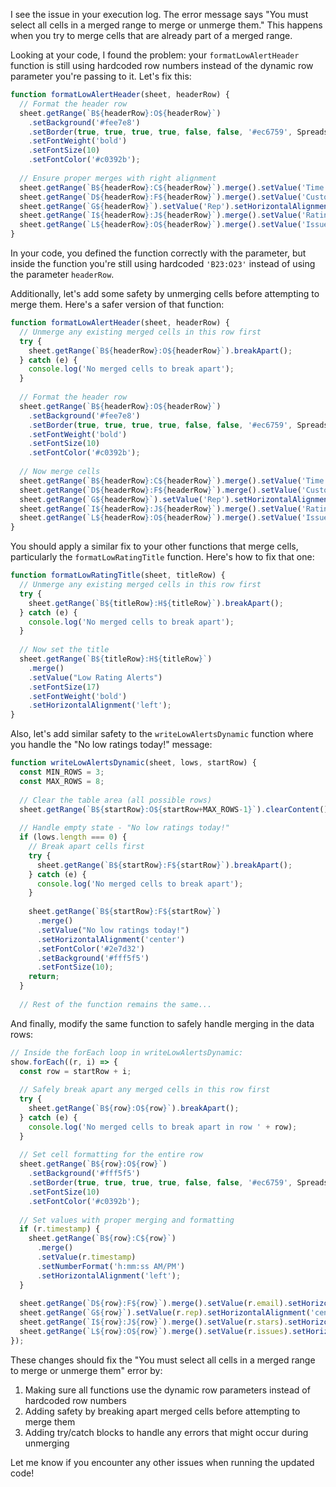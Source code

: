 I see the issue in your execution log. The error message says "You must select all cells in a merged range to merge or unmerge them." This happens when you try to merge cells that are already part of a merged range.

Looking at your code, I found the problem: your `formatLowAlertHeader` function is still using hardcoded row numbers instead of the dynamic row parameter you're passing to it. Let's fix this:

```javascript
function formatLowAlertHeader(sheet, headerRow) {
  // Format the header row
  sheet.getRange(`B${headerRow}:O${headerRow}`)
    .setBackground('#fee7e8')
    .setBorder(true, true, true, true, false, false, '#ec6759', SpreadsheetApp.BorderStyle.SOLID)
    .setFontWeight('bold')
    .setFontSize(10)
    .setFontColor('#c0392b');
  
  // Ensure proper merges with right alignment
  sheet.getRange(`B${headerRow}:C${headerRow}`).merge().setValue('Time').setHorizontalAlignment('left');
  sheet.getRange(`D${headerRow}:F${headerRow}`).merge().setValue('Customer').setHorizontalAlignment('left');
  sheet.getRange(`G${headerRow}`).setValue('Rep').setHorizontalAlignment('center');
  sheet.getRange(`I${headerRow}:J${headerRow}`).merge().setValue('Rating').setHorizontalAlignment('center');
  sheet.getRange(`L${headerRow}:O${headerRow}`).merge().setValue('Issues').setHorizontalAlignment('left');
}
```

In your code, you defined the function correctly with the parameter, but inside the function you're still using hardcoded `'B23:O23'` instead of using the parameter `headerRow`.

Additionally, let's add some safety by unmerging cells before attempting to merge them. Here's a safer version of that function:

```javascript
function formatLowAlertHeader(sheet, headerRow) {
  // Unmerge any existing merged cells in this row first
  try {
    sheet.getRange(`B${headerRow}:O${headerRow}`).breakApart();
  } catch (e) {
    console.log('No merged cells to break apart');
  }
  
  // Format the header row
  sheet.getRange(`B${headerRow}:O${headerRow}`)
    .setBackground('#fee7e8')
    .setBorder(true, true, true, true, false, false, '#ec6759', SpreadsheetApp.BorderStyle.SOLID)
    .setFontWeight('bold')
    .setFontSize(10)
    .setFontColor('#c0392b');
  
  // Now merge cells
  sheet.getRange(`B${headerRow}:C${headerRow}`).merge().setValue('Time').setHorizontalAlignment('left');
  sheet.getRange(`D${headerRow}:F${headerRow}`).merge().setValue('Customer').setHorizontalAlignment('left');
  sheet.getRange(`G${headerRow}`).setValue('Rep').setHorizontalAlignment('center');
  sheet.getRange(`I${headerRow}:J${headerRow}`).merge().setValue('Rating').setHorizontalAlignment('center');
  sheet.getRange(`L${headerRow}:O${headerRow}`).merge().setValue('Issues').setHorizontalAlignment('left');
}
```

You should apply a similar fix to your other functions that merge cells, particularly the `formatLowRatingTitle` function. Here's how to fix that one:

```javascript
function formatLowRatingTitle(sheet, titleRow) {
  // Unmerge any existing merged cells in this row first
  try {
    sheet.getRange(`B${titleRow}:H${titleRow}`).breakApart();
  } catch (e) {
    console.log('No merged cells to break apart');
  }
  
  // Now set the title
  sheet.getRange(`B${titleRow}:H${titleRow}`)
    .merge()
    .setValue("Low Rating Alerts")
    .setFontSize(17)
    .setFontWeight('bold')
    .setHorizontalAlignment('left');
}
```

Also, let's add similar safety to the `writeLowAlertsDynamic` function where you handle the "No low ratings today!" message:

```javascript
function writeLowAlertsDynamic(sheet, lows, startRow) {
  const MIN_ROWS = 3;
  const MAX_ROWS = 8;
  
  // Clear the table area (all possible rows)
  sheet.getRange(`B${startRow}:O${startRow+MAX_ROWS-1}`).clearContent();
  
  // Handle empty state - "No low ratings today!"
  if (lows.length === 0) {
    // Break apart cells first
    try {
      sheet.getRange(`B${startRow}:F${startRow}`).breakApart();
    } catch (e) {
      console.log('No merged cells to break apart');
    }
    
    sheet.getRange(`B${startRow}:F${startRow}`)
      .merge()
      .setValue("No low ratings today!")
      .setHorizontalAlignment('center')
      .setFontColor('#2e7d32')
      .setBackground('#fff5f5')
      .setFontSize(10);
    return;
  }
  
  // Rest of the function remains the same...
```

And finally, modify the same function to safely handle merging in the data rows:

```javascript
// Inside the forEach loop in writeLowAlertsDynamic:
show.forEach((r, i) => {
  const row = startRow + i;
  
  // Safely break apart any merged cells in this row first
  try {
    sheet.getRange(`B${row}:O${row}`).breakApart();
  } catch (e) {
    console.log('No merged cells to break apart in row ' + row);
  }
  
  // Set cell formatting for the entire row
  sheet.getRange(`B${row}:O${row}`)
    .setBackground('#fff5f5')
    .setBorder(true, true, true, true, false, false, '#ec6759', SpreadsheetApp.BorderStyle.SOLID)
    .setFontSize(10)
    .setFontColor('#c0392b');
  
  // Set values with proper merging and formatting
  if (r.timestamp) {
    sheet.getRange(`B${row}:C${row}`)
      .merge()
      .setValue(r.timestamp)
      .setNumberFormat('h:mm:ss AM/PM')
      .setHorizontalAlignment('left');
  }
  
  sheet.getRange(`D${row}:F${row}`).merge().setValue(r.email).setHorizontalAlignment('left');
  sheet.getRange(`G${row}`).setValue(r.rep).setHorizontalAlignment('center');
  sheet.getRange(`I${row}:J${row}`).merge().setValue(r.stars).setHorizontalAlignment('center');
  sheet.getRange(`L${row}:O${row}`).merge().setValue(r.issues).setHorizontalAlignment('left');
});
```

These changes should fix the "You must select all cells in a merged range to merge or unmerge them" error by:

1. Making sure all functions use the dynamic row parameters instead of hardcoded row numbers
2. Adding safety by breaking apart merged cells before attempting to merge them
3. Adding try/catch blocks to handle any errors that might occur during unmerging

Let me know if you encounter any other issues when running the updated code!